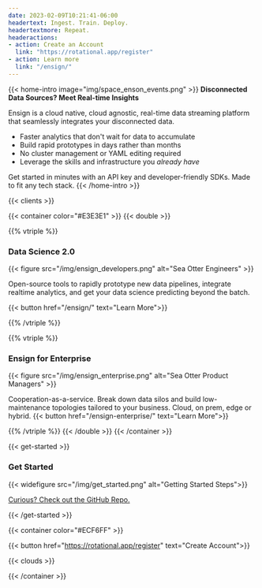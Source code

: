 ```yaml
---
date: 2023-02-09T10:21:41-06:00
headertext: Ingest. Train. Deploy.
headertextmore: Repeat.
headeractions:
- action: Create an Account
  link: "https://rotational.app/register"
- action: Learn more
  link: "/ensign/"
---
```


<!-- Home Intro is the first section on the webpage -->
{{< home-intro image="img/space_enson_events.png" >}}
**Disconnected Data Sources? Meet Real-time Insights**

Ensign is a cloud native, cloud agnostic, real-time data streaming platform that seamlessly integrates your disconnected data.

- Faster analytics that don't wait for data to accumulate
- Build rapid prototypes in days rather than months
- No cluster management or YAML editing required
- Leverage the skills and infrastructure you *already have*

Get started in minutes with an API key and developer-friendly SDKs. Made to fit any
tech stack.
{{< /home-intro >}}

<!-- Edit and add clients in data/en/clients.yml -->
{{< clients >}}

<!-- Ensign for Data Teams and Enterprise Section -->
<!-- container double makes this a two column section with the specified bg color -->
{{< container color="#E3E3E1" >}}
{{< double >}}

<!-- Ensign for Data Teams -->
{{% vtriple %}}
### Data Science 2.0

{{< figure src="/img/ensign_developers.png" alt="Sea Otter Engineers" >}}

Open-source tools to rapidly prototype new data pipelines, integrate realtime analytics, and get your data science predicting beyond the batch.

{{< button href="/ensign/" text="Learn More">}}

{{% /vtriple %}}

<!-- Ensign for Enterprise -->
{{% vtriple %}}
### Ensign for Enterprise

{{< figure src="/img/ensign_enterprise.png" alt="Sea Otter Product Managers" >}}

Cooperation-as-a-service. Break down data silos and build low-maintenance topologies tailored to your business. Cloud, on prem, edge or hybrid.
{{< button href="/ensign-enterprise/" text="Learn More">}}

{{% /vtriple %}}
{{< /double >}}
{{< /container >}}

<!-- Get Started section has custom CSS so needs to be in its own shortcode -->
{{< get-started >}}

### Get Started

{{< widefigure src="/img/get_started.png" alt="Getting Started Steps">}}

[Curious? Check out the GitHub Repo.](https://github.com/rotationalio/ensign)

{{< /get-started >}}

<!-- On the Cloud section -->
{{< container color="#ECF6FF" >}}

{{< button href="https://rotational.app/register" text="Create Account">}}

<!-- Data for cloud partners can be found at data/en/cloud.yml -->
{{< clouds >}}

{{< /container >}}



<!-- NOTE: Recent Rotations is part of the template and is added after the content -->